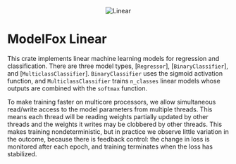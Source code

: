 <p align="center">
	<img src="linear.svg" title="Linear">
</p>

# ModelFox Linear

This crate implements linear machine learning models for regression and classification. There are three model types, [`Regressor`], [`BinaryClassifier`], and [`MulticlassClassifier`]. `BinaryClassifier` uses the sigmoid activation function, and `MulticlassClassifier` trains `n_classes` linear models whose outputs are combined with the `softmax` function.

To make training faster on multicore processors, we allow simultaneous read/write access to the model parameters from multiple threads. This means each thread will be reading weights partially updated by other threads and the weights it writes may be clobbered by other threads. This makes training nondeterministic, but in practice we observe little variation in the outcome, because there is feedback control: the change in loss is monitored after each epoch, and training terminates when the loss has stabilized.
